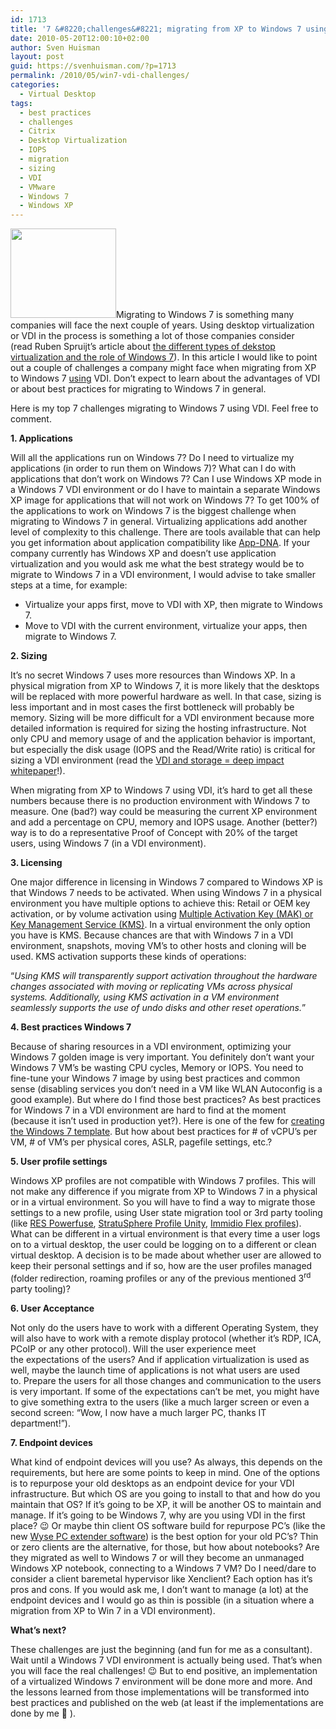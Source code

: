 ```yaml
---
id: 1713
title: '7 &#8220;challenges&#8221; migrating from XP to Windows 7 using VDI'
date: 2010-05-20T12:00:10+02:00
author: Sven Huisman
layout: post
guid: https://svenhuisman.com/?p=1713
permalink: /2010/05/win7-vdi-challenges/
categories:
  - Virtual Desktop
tags:
  - best practices
  - challenges
  - Citrix
  - Desktop Virtualization
  - IOPS
  - migration
  - sizing
  - VDI
  - VMware
  - Windows 7
  - Windows XP
---
```

[](https://svenhuisman.com/wp-content/uploads/2010/05/windows_7.jpg)

[<img class="alignright size-thumbnail wp-image-1717" title="WIN7" src="https://svenhuisman.com/wp-content/uploads/2010/05/WIN7-200x200.png" alt="" width="169" height="143" />](https://svenhuisman.com/wp-content/uploads/2010/05/WIN7.png)Migrating to Windows 7 is something many companies will face the next couple of years. Using desktop virtualization or VDI in the process is something a lot of those companies consider (read Ruben Spruijt&#8217;s article about <a title="Desktop virtualization Win 7" href="http://www.brianmadden.com/blogs/rubenspruijt/archive/2010/02/22/desktop-virtualization-and-the-power-of-windows-7.aspx" target="_blank">the different types of dekstop virtualization and the role of Windows 7</a>). In this article I would like to point out a couple of challenges a company might face when migrating from XP to Windows 7 <span style="text-decoration: underline;">using</span> VDI. Don&#8217;t expect to learn about the advantages of VDI or about best practices for migrating to Windows 7 in general<span>. </span>

<span>Here is my top 7 challenges migrating to Windows 7 using VDI. Feel free to comment.<!--more--></span>

**1. Applications**

<span>Will all the applications run on Windows 7? Do I need to <span>virtualize</span> my applications (in order to run them on Windows 7)? What can I do with applications that don&#8217;t work on Windows 7? Can I use Windows XP mode in a Windows 7 VDI environment or do I have to maintain a separate Windows XP image for applications that will not work on Windows 7? To get 100% of the applications to work on Windows 7 is the biggest challenge when migrating to Windows 7 in general. <span>Virtualizing</span> applications add another level of complexity to this challenge. There are tools available that can help you get information about application </span>compatibility <span>like <a title="App-DNA" href="http://www.app-dna.com/Solutions/Moving-to-Windows-7.aspx" target="_blank">App-DNA</a>. If your company currently has Windows XP and doesn&#8217;t use application <span>virtualization</span> and you would ask me what the best strategy would be to migrate to Windows 7 in a VDI environment, I would advise to take smaller steps at a time, for example:</span>

  * <span><span>Virtualize</span> your apps first, move to VDI with XP, then migrate to Windows 7.</span>
  * <span>Move to VDI with the current environment, <span>virtualize</span> your apps, then migrate to Windows 7.</span>

**2. Sizing**

It&#8217;s no secret Windows 7 uses more resources than Windows XP. In a physical migration from XP to Windows 7, it is more likely that the desktops will be replaced with more powerful hardware as well. In that case, sizing is less important and in most cases the first bottleneck will probably be memory. Sizing will be more difficult for a VDI environment because more detailed information is required for sizing the hosting infrastructure. Not only CPU and memory usage of and the application behavior is important, but especially the disk usage (IOPS and the Read/Write ratio) is critical for sizing a VDI environment (read the <a href="http://www.brianmadden.com/blogs/rubenspruijt/archive/2010/05/02/vdi-and-storage-deep-impact.aspx" target="_blank"><span>VDI and storage = deep impact <span>whitepaper</span></span></a>!).

When migrating from XP to Windows 7 using VDI, it&#8217;s hard to get all these numbers because there is no production environment with Windows 7 to measure. One (bad?) way could be measuring the current XP environment and add a percentage on CPU, memory and IOPS usage. Another (better?) way is to do a representative Proof of Concept with 20% of the target users, using Windows 7 (in a VDI environment).

**3. Licensing**

One major difference in licensing in Windows 7 compared to Windows XP is that Windows 7 needs to be activated. When using Windows 7 in a physical environment you have multiple options to achieve this: Retail or OEM key activation, or by volume activation using <a href="http://technet.microsoft.com/en-us/library/dd996588.aspx" target="_blank">Multiple Activation Key (MAK) or Key Management Service (KMS)</a>. In a virtual environment the only option you have is KMS. Because chances are that with Windows 7 in a VDI environment, snapshots, moving VM’s to other hosts and cloning will be used. KMS activation supports these kinds of operations:

“_<span>Using KMS will transparently support activation throughout the hardware changes associated with moving or replicating <span>VMs</span> across physical systems. Additionally, using KMS activation in a VM environment seamlessly supports the use of undo disks and other reset operations.</span>_”

**4. Best practices Windows 7**

<span>Because of sharing resources in a VDI environment, optimizing your Windows 7 golden image is very important. You definitely don&#8217;t want your Windows 7 <span>VM&#8217;s</span> be wasting CPU cycles, Memory or IOPS. You need to fine-tune your Windows 7 image by using best practices and common sense (disabling services you don&#8217;t need in a VM like WLAN <span>Autoconfig</span> is a good example). But where do I find those best practices? As best practices for Windows 7 in a VDI environment are hard to find at the moment (because it isn&#8217;t used in production yet?). Here is one of the few for </span><a href="http://www.creedtek.com/?p=37" target="_blank">creating the Windows 7 template</a><span>. But how about best practices for # of <span>vCPU’s</span> per VM, # of <span>VM&#8217;s</span> per physical cores, ASLR, pagefile settings, etc.?</span>

**5. User profile settings**

Windows XP profiles are not compatible with Windows 7 profiles. This will not make any difference if you migrate from XP to Windows 7 in a physical or in a virtual environment. So you will have to find a way to migrate those settings to a new profile, using User state migration tool or 3rd party tooling (like <a href="http://www.ressoftware.com/pm-products.aspx?PageID=174" target="_blank"><span>RES <span>Powerfuse</span></span></a>, <a href="http://www.liquidwarelabs.com/products/profileunity.asp" target="_blank"><span><span>StratuSphere</span> Profile Unity</span></a>, <a href="http://immidio.com/flexprofiles/" target="_blank"><span><span>Immidio</span> Flex profiles</span></a>). What can be different in a virtual environment is that every time a user logs on to a virtual desktop, the user could be logging on to a different or clean virtual desktop. A decision is to be made about whether user are allowed to keep their personal settings and if so, how are the user profiles managed (folder redirection, roaming profiles or any of the previous mentioned 3<sup>rd</sup> party tooling)?

**6. User Acceptance**

<span>Not only do the users have to work with a different Operating System, they will also have to work with a remote display protocol (whether it&#8217;s RDP, ICA, <span>PCoIP</span> or any other protocol). Will the user experience meet the expectations of the users? And if application virtualization is used as well, maybe the launch time of applications is not what users are used to. Prepare the users for all those changes and communication to the users is very important. If some of the expectations can&#8217;t be met, you might have to give something extra to the users (like a much larger screen or even a second screen: &#8220;Wow, I now have a much larger PC, thanks IT department!&#8221;).</span>

**7. Endpoint devices**

<span>What kind of endpoint devices will you use? As always, this depends on the requirements, but here are some points to keep in mind. One of the options is to repurpose your old desktops as an endpoint device for your VDI infrastructure. But which OS are you going to install to that and how do you maintain that OS? If it’s going to be XP, it will be another OS to maintain and manage. If it’s going to be Windows 7, why are you using VDI in the first place? 😉 Or maybe thin client OS software build for repurpose PC’s (like the new </span><a href="http://www.wyse.com/products/software/pcextender/index.asp" target="_blank"><span><span>Wyse</span> PC extender software</span></a><span>) is the best option for your old PC’s? Thin or zero clients are the alternative, for those, but how about notebooks? Are they migrated as well to Windows 7 or will they become an <span>unmanaged</span> Windows XP notebook, connecting to a Windows 7 VM? Do I need/dare to consider a client <span>baremetal</span> <span>hypervisor</span> like <span>Xenclient</span>? Each option has it&#8217;s pros and cons. If you would ask me, I don&#8217;t want to manage (a lot) at the endpoint devices and I would go as thin is possible (in a situation where a migration from XP to Win 7 in a VDI environment).</span>

**What&#8217;s next?**

These challenges are just the beginning (and fun for me as a consultant). Wait until a Windows 7 VDI environment is actually being used. That’s when you will face the real challenges! 😉 But to end positive, an implementation of a virtualized Windows 7 environment will be done more and more. And the lessons learned from those implementations will be transformed into best practices and published on the web (at least if the implementations are done by me 🙂 ).